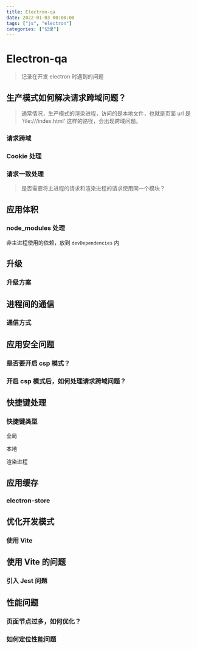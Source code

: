```yaml
---
title: Electron-qa
date: 2022-01-03 00:00:00
tags: ["js", "electron"]
categories: ["记录"]
---
```


# Electron-qa

> 记录在开发 electron 时遇到的问题



## 生产模式如何解决请求跨域问题？

> 通常情况，生产模式的渲染进程，访问的是本地文件，也就是页面 url 是 ‘file:///index.html’ 这样的路径，会出现跨域问题。

### 请求跨域



### Cookie 处理



### 请求一致处理

> 是否需要将主进程的请求和渲染进程的请求使用同一个模块？





## 应用体积

### node_modules 处理

非主进程使用的依赖，放到 `devDependencies` 内



## 升级

### 升级方案



## 进程间的通信

### 通信方式



## 应用安全问题

### 是否要开启 csp 模式？

### 开启 csp 模式后，如何处理请求跨域问题？



## 快捷键处理

### 快捷键类型

全局

本地

渲染进程



## 应用缓存

### electron-store



## 优化开发模式

### 使用 Vite



## 使用 Vite 的问题

### 引入 Jest 问题



## 性能问题

### 页面节点过多，如何优化？

### 如何定位性能问题



